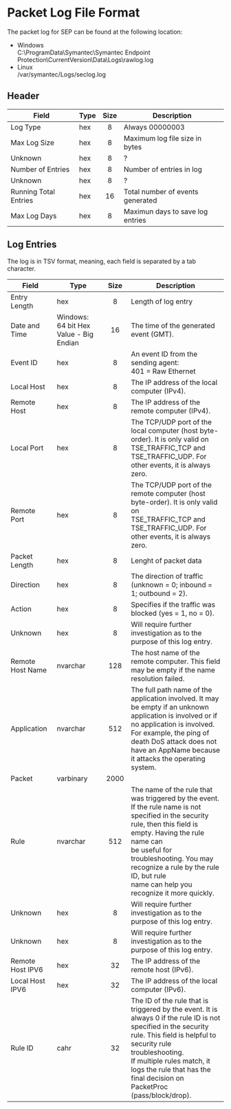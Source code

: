 # Packet Log File Format
The packet log for SEP can be found at the following location:
* Windows  
C:\ProgramData\Symantec\Symantec Endpoint Protection\CurrentVersion\Data\Logs\rawlog.log
* Linux  
 /var/symantec/Logs/seclog.log

## Header
| Field                 | Type   | Size | Description                      |
|---------------------- | ------ | :--: | -------------------------------- |
| Log Type              | hex    | 8    | Always 00000003                  |
| Max Log Size          | hex    | 8    | Maximum log file size in bytes   |
| Unknown               | hex    | 8    | ?                                |
| Number of Entries     | hex    | 8    | Number of entries in log         |
| Unknown               | hex    | 8    | ?                                |
| Running Total Entries | hex    | 16   | Total number of events generated |
| Max Log Days          | hex    | 8    | Maximun days to save log entries |


## Log Entries
The log is in TSV format, meaning, each field is separated by a tab character. 

| Field            | Type                                   | Size | Description                                                                                                                                                 |
| ---------------- | -------------------------------------- | :--: | ----------------------------------------------------------------------------------------------------------------------------------------------------------- |
| Entry Length     | hex                                    | 8    | Length of log entry                                                                                                                                         |
| Date and Time    | Windows: 64 bit Hex Value - Big Endian | 16   | The time of the generated event (GMT).                                                                                                                      |
| Event ID         | hex                                    | 8    | An event ID from the sending agent:<br>401 = Raw Ethernet                                                                                                   |
| Local Host       | hex                                    | 8    | The IP address of the local computer (IPv4).                                                                                                                |
| Remote Host      | hex                                    | 8    | The IP address of the remote computer (IPv4).                                                                                                               |
| Local Port       | hex                                    | 8    | The TCP/UDP port of the local computer (host byte-order). It is only valid on<br>TSE_TRAFFIC_TCP and TSE_TRAFFIC_UDP. For other events, it is always zero.  |
| Remote Port      | hex                                    | 8    | The TCP/UDP port of the remote computer (host byte-order). It is only valid on<br>TSE_TRAFFIC_TCP and TSE_TRAFFIC_UDP. For other events, it is always zero. |
| Packet Length    | hex                                    | 8    | Lenght of packet data                                                                                                                                       |
| Direction        | hex                                    | 8    | The direction of traffic (unknown = 0; inbound = 1; outbound = 2).                                                                                          |
| Action           | hex                                    | 8    | Specifies if the traffic was blocked (yes = 1, no = 0).                                                                                                     |
| Unknown          | hex                                    | 8    | Will require further investigation as to the purpose of this log entry.                                                                                     |
| Remote Host Name | nvarchar                               | 128  | The host name of the remote computer. This field may be empty if the name resolution failed.                                                                |
| Application      | nvarchar                               | 512  | The full path name of the application involved. It may be empty if an unknown<br>application is involved or if no application is involved. For example, the ping of<br>death DoS attack does not have an AppName because it attacks the operating<br>system. |
| Packet           | varbinary                              | 2000 |                                                                                                                                                             |
| Rule             | nvarchar                               | 512  | The name of the rule that was triggered by the event. If the rule name is not<br>specified in the security rule, then this field is empty. Having the rule name can<br>be useful for troubleshooting. You may recognize a rule by the rule ID, but rule<br>name can help you recognize it more quickly. 
| Unknown          | hex                                    | 8    | Will require further investigation as to the purpose of this log entry.                                                                                     |
| Unknown          | hex                                    | 8    | Will require further investigation as to the purpose of this log entry.                                                                                     |
| Remote Host IPV6 | hex                                    | 32   | The IP address of the remote host (IPv6).                                                                                                                   |
| Local Host IPV6  | hex                                    | 32   | The IP address of the local computer (IPv6).                                                                                                                |
| Rule ID          | cahr                                   | 32   | The ID of the rule that is triggered by the event. It is always 0 if the rule ID is not<br>specified in the security rule. This field is helpful to security rule troubleshooting.<br>If multiple rules match, it logs the rule that has the final decision on PacketProc<br>(pass/block/drop). |
